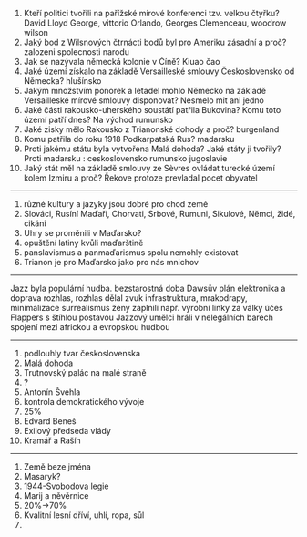 1. Kteří politici tvořili na pařížské mírové konferenci tzv. velkou čtyřku? David Lloyd George, vittorio Orlando, Georges Clemenceau, woodrow wilson
2. Jaký bod z Wilsnových čtrnácti bodů byl pro Ameriku zásadní a proč? zalozeni spolecnosti narodu 
3. Jak se nazývala německá kolonie v Číně? Kiuao čao 
4. Jaké území získalo na základě Versailleské smlouvy Československo od Německa? hlušínsko 
5. Jakým množstvím ponorek a letadel mohlo Německo na základě Versailleské mírové smlouvy disponovat? Nesmelo mit ani jedno 
6. Jaké části rakousko-uherského soustátí patřila Bukovina? Komu toto území patří dnes? Na východ rumunsko
7. Jaké zisky mělo Rakousko z Trianonské dohody a proč? burgenland 
8. Komu patřila do roku 1918 Podkarpatská Rus? madarsku
9. Proti jakému státu byla vytvořena Malá dohoda? Jaké státy ji tvořily? Proti madarsku : ceskoslovensko rumunsko jugoslavie 
10.  Jaký stát měl na základě smlouvy ze Sèvres ovládat turecké území kolem Izmiru a proč? Řekove protoze prevladal pocet obyvatel


---

1. různé kultury a jazyky jsou dobré pro chod země
2. Slováci, Rusíní Maďaři, Chorvati, Srbové, Rumuni, Sikulové, Němci, židé, cikáni
3. Uhry se proměnili v Maďarsko?
4. opuštění latiny kvůli maďarštině
5. panslavismus a panmaďarismus spolu nemohly existovat
6. Trianon je pro Maďarsko jako pro nás mnichov

---
Jazz byla populární hudba. bezstarostná doba
Dawsův plán
elektronika a doprava
rozhlas, rozhlas dělal zvuk
infrastruktura, mrakodrapy, minimalizace
surrealismus
ženy zaplnili např. výrobní linky za války
účes Flappers s štíhlou postavou
Jazzový umělci hráli v nelegálních barech
spojení mezi africkou a evropskou hudbou

---

1. podlouhly tvar československa
2. Malá dohoda
3. Trutnovský palác na malé straně
4. ?
5. Antonín Švehla
6. kontrola demokratického vývoje
7. 25%
8. Edvard Beneš
9. Exilový předseda vlády
10. Kramář a Rašín 

--- 

1. Země beze jména
2. Masaryk?
3. 1944-Svobodova legie
4. Marij a něvěrnice
5. 20%->70%
6. Kvalitní lesní dříví, uhlí, ropa, sůl
7. 